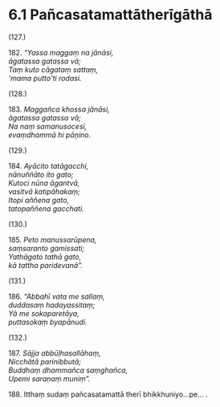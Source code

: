 

# 6.1 Pañcasatamattātherīgāthā



(127.)

182\. _“Yassa maggaṃ na jānāsi,_  
_āgatassa gatassa vā;_  
_Taṃ kuto cāgataṃ sattaṃ,_  
_‘mama putto’ti rodasi._  


(128.)

183\. _Maggañca khossa jānāsi,_  
_āgatassa gatassa vā;_  
_Na naṃ samanusocesi,_  
_evaṃdhammā hi pāṇino._  


(129.)

184\. _Ayācito tatāgacchi,_  
_nānuññāto ito gato;_  
_Kutoci nūna āgantvā,_  
_vasitvā katipāhakaṃ;_  
_Itopi aññena gato,_  
_tatopaññena gacchati._  


(130.)

185\. _Peto manussarūpena,_  
_saṃsaranto gamissati;_  
_Yathāgato tathā gato,_  
_kā tattha paridevanā”._  


(131.)

186\. _“Abbahī vata me sallaṃ,_  
_duddasaṃ hadayassitaṃ;_  
_Yā me sokaparetāya,_  
_puttasokaṃ byapānudi._  


(132.)

187\. _Sājja abbūḷhasallāhaṃ,_  
_Nicchātā parinibbutā;_  
_Buddhaṃ dhammañca saṃghañca,_  
_Upemi saraṇaṃ muniṃ”._  


188\. Itthaṃ sudaṃ pañcasatamattā therī bhikkhuniyo…pe… .



